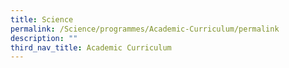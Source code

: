 ```yaml
---
title: Science
permalink: /Science/programmes/Academic-Curriculum/permalink
description: ""
third_nav_title: Academic Curriculum
---
```

